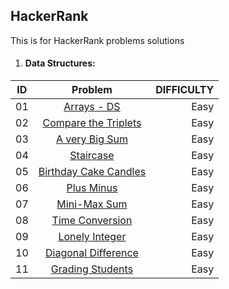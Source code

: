 ## HackerRank
This is for HackerRank problems solutions

1. #### Data Structures:

| ID     | Problem                                                                                                                       | DIFFICULTY  |
| -------|:-----------------------------------------------------------------------------------------------------------------------------:| -----------:|
| 01     | [Arrays - DS](https://github.com/RawanHamza/Hacker-Rank/blob/main/Data%20structures/Arrays%20-%20DS.js)        | Easy        |
| 02     | [Compare the Triplets](https://github.com/RawanHamza/Hacker-Rank/blob/main/Data%20structures/compareTriplets.js)        | Easy        |
| 03     | [A very Big Sum](https://github.com/RawanHamza/Hacker-Rank/blob/main/Data%20structures/aVeryBigSum.js)        | Easy        |
| 04     | [Staircase](https://github.com/RawanHamza/Hacker-Rank/blob/main/Data%20structures/staircase.js)        | Easy        |
| 05     | [Birthday Cake Candles](https://github.com/RawanHamza/Hacker-Rank/blob/main/Data%20structures/birthdayCakeCandles.js)        | Easy        |
| 06     | [Plus Minus](https://github.com/RawanHamza/Hacker-Rank/blob/main/Data%20structures/plusMinus.js)        | Easy        |
| 07     | [Mini-Max Sum](https://github.com/RawanHamza/Hacker-Rank/blob/main/Data%20structures/miniMaxSum.js)        | Easy        |
| 08     | [Time Conversion](https://github.com/RawanHamza/Hacker-Rank/blob/main/Data%20structures/timeConversion.js)        | Easy        |
| 09     | [Lonely Integer](https://github.com/RawanHamza/Hacker-Rank/blob/main/Data%20structures/lonelyinteger.js)        | Easy        |
| 10     | [Diagonal Difference](https://github.com/RawanHamza/Hacker-Rank/blob/main/Data%20structures/diagonalDifferenc.js)        | Easy        |
| 11     | [Grading Students](https://github.com/RawanHamza/Hacker-Rank/blob/main/Data%20structures/gradingStudents.js)        | Easy        |
